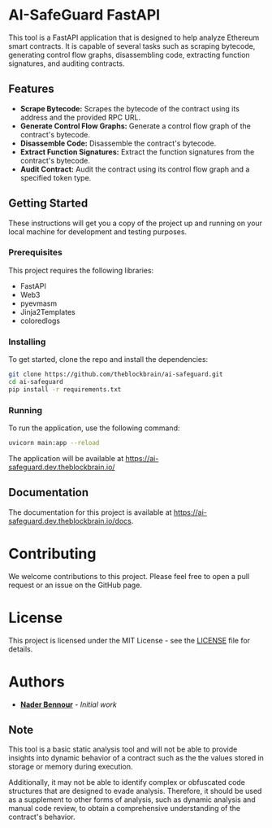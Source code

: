 # AI-SafeGuard FastAPI

This tool is a FastAPI application that is designed to help analyze Ethereum smart contracts. It is capable of several tasks such as scraping bytecode, generating control flow graphs, disassembling code, extracting function signatures, and auditing contracts.

## Features

- **Scrape Bytecode:** Scrapes the bytecode of the contract using its address and the provided RPC URL.
- **Generate Control Flow Graphs:** Generate a control flow graph of the contract's bytecode.
- **Disassemble Code:** Disassemble the contract's bytecode.
- **Extract Function Signatures:** Extract the function signatures from the contract's bytecode.
- **Audit Contract:** Audit the contract using its control flow graph and a specified token type.

## Getting Started

These instructions will get you a copy of the project up and running on your local machine for development and testing purposes.

### Prerequisites

This project requires the following libraries: 

- FastAPI
- Web3
- pyevmasm
- Jinja2Templates
- coloredlogs

### Installing

To get started, clone the repo and install the dependencies:

```bash
git clone https://github.com/theblockbrain/ai-safeguard.git
cd ai-safeguard
pip install -r requirements.txt
```

### Running

To run the application, use the following command:

```bash
uvicorn main:app --reload
```

The application will be available at https://ai-safeguard.dev.theblockbrain.io/

## Documentation

The documentation for this project is available at https://ai-safeguard.dev.theblockbrain.io/docs.

# Contributing

We welcome contributions to this project. Please feel free to open a pull request or an issue on the GitHub page.


# License

This project is licensed under the MIT License - see the [LICENSE](LICENSE) file for details.

# Authors

- **[Nader Bennour](https://linkedin.com/in/naderfyi)** - *Initial work*

## Note

This tool is a basic static analysis tool and will not be able to provide insights into dynamic behavior of a contract such as the the values stored in storage or memory during execution. 

Additionally, it may not be able to identify complex or obfuscated code structures that are designed to evade analysis. Therefore, it should be used as a supplement to other forms of analysis, such as dynamic analysis and manual code review, to obtain a comprehensive understanding of the contract's behavior.

